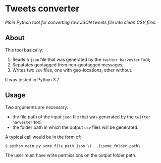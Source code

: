 # Tweets converter

*Plain Python tool for converting raw JSON tweets file into clean CSV files.*

## About

This tool basically:

1. Reads a ```json``` file that was generated by the ```twitter harvester``` tool;
2. Sepatates geotagged from non-geotagged messages;
3. Writes two ```csv``` files, one with geo-locations, other without.

It was tested in Python 3.7.

## Usage

Two arguments are necessary: 
- the file path of the input ```json``` file that was generated by the ```twitter harvester``` tool;
- the folder path in which the output ```csv``` files will be generated.

A typical call would be in the form of:

    $ python main.py some_file_path.json \(...)\some_folder_path\

The user must have write permissions on the output folder path.